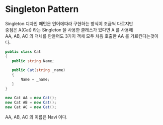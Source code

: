 # Singleton Pattern

Singleton 디자인 패턴은 언어에따라 구현하는 방식이 조금씩 다르지만  
중점은 A(Cat) 라는 Singleton 을 사용한 클래스가 있다면 A 를 사용해  
AA, AB, AC 의 객체를 만들어도 3가지 객체 모두 처음 호출한 AA 를 가르킨다는것이다.  

```c#
public class Cat
{
   public string Name;
   
   public Cat(string _name)
   {
       Name = _name; 
   }	
}

new Cat AA = new Cat();
new Cat AB = new Cat();
new Cat AC = new Cat();
```
AA, AB, AC 의 이름은 Navi 이다.
